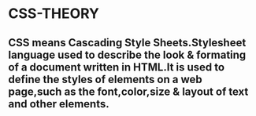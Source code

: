 # CSS-THEORY
   ## CSS means Cascading Style Sheets.Stylesheet language used to describe the look & formating of a document written in HTML.It is used to define the styles of elements on a web page,such as the font,color,size & layout of text and other elements.
